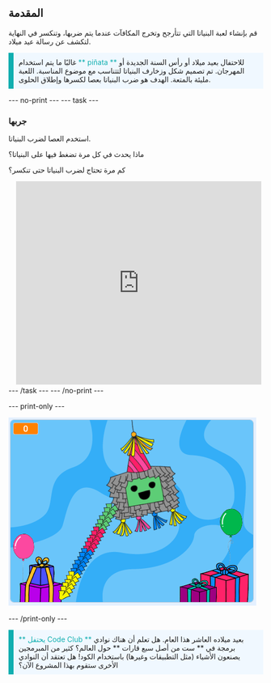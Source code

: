 ## المقدمة

قم بإنشاء لعبة البنياتا التي تتأرجح وتخرج المكافآت عندما يتم ضربها، وتنكسر في النهاية لتكشف عن رسالة عيد ميلاد.

<p style="border-left: solid; border-width:10px; border-color: #0faeb0; background-color: aliceblue; padding: 10px;">
غالبًا ما يتم استخدام <span style="color: #0faeb0">** piñata **</span> للاحتفال بعيد ميلاد أو رأس السنة الجديدة أو المهرجان. تم تصميم شكل وزخارف البنياتا لتتناسب مع موضوع المناسبة. اللعبة مليئة بالمتعة. الهدف هو ضرب البنياتا بعصا لكسرها وإطلاق الحلوى.    
</p>

--- no-print --- --- task ---
### جربها
<div style="display: flex; flex-wrap: wrap">
<div style="flex-basis: 175px; flex-grow: 1">  
استخدم العصا لضرب البنياتا. 

ماذا يحدث في كل مرة تضغط فيها على البنياتا؟ 

كم مرة تحتاج لضرب البنياتا حتى تنكسر؟  
</div>
<div class="scratch-preview" style="margin-left: 15px;">
  <iframe allowtransparency="true" width="485" height="402" src="https://scratch.mit.edu/projects/embed/649873783/?autostart=false" frameborder="0"></iframe>
</div>
</div>
--- /task --- --- /no-print ---

--- print-only ---

![Completed project.](images/showcase_static.png)

--- /print-only ---

<p style="border-left: solid; border-width:10px; border-color: #0faeb0; background-color: aliceblue; padding: 10px;">
<span style="color: #0faeb0">** يحتفل Code Club **</span> بعيد ميلاده العاشر هذا العام. هل تعلم أن هناك نوادي برمجة في ** ست من أصل سبع قارات ** حول العالم؟ كثير من المبرمجين يصنعون الأشياء (مثل التطبيقات وغيرها) باستخدام الكود! هل تعتقد أن النوادي الأخرى ستقوم بهذا المشروع الآن؟   
</p>
